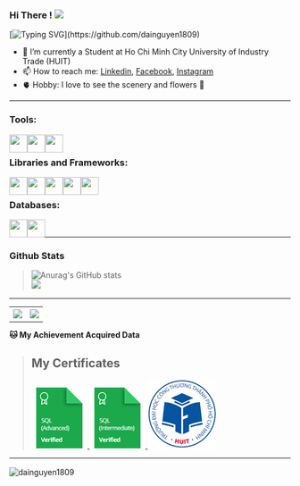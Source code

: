 ### <p>Hi There ! <img src="https://media.giphy.com/media/hvRJCLFzcasrR4ia7z/giphy.gif" width="25"></p>
[![Typing SVG](https://readme-typing-svg.herokuapp.com/?font=Roboto&color=016EEA&size=60&center=true&vCenter=true&width=900&height=100&lines=Hello+there!+%F0%9F%91%8B;I'm+Nguyễn+Hữu+Đại;My+Hometown+is+Phú+Yên.+%F0%9F%98%84;I'm+a+Software+Engineer.;Nice+to+Meet+You+!!!...)](https://github.com/dainguyen1809)
- 🔭 I’m currently a Student at Ho Chi Minh City University of Industry Trade (HUIT) 
- 📫 How to reach me: [Linkedin], [Facebook], [Instagram]
- 🫀 Hobby: I love to see the scenery and flowers 🥰
---

### Tools:
<img align='left' height="32" width="32" src="https://cdn.jsdelivr.net/npm/simple-icons@4.8.0/icons/visualstudiocode.svg" />
<img align='left' height="32" width="32" src="https://cdn.jsdelivr.net/npm/simple-icons@4.8.0/icons/microsoftsqlserver.svg" />
<img align='left' height="32" width="32" src="https://cdn.jsdelivr.net/npm/simple-icons@4.8.0/icons/xampp.svg" />
<br>

### Libraries and Frameworks:
<img align='left' height="32" width="32" src="https://cdn.jsdelivr.net/npm/simple-icons@4.8.0/icons/node-dot-js.svg" />
<img align='left' height="32" width="32" src="https://cdn.jsdelivr.net/npm/simple-icons@4.8.0/icons/jquery.svg" />
<img align='left' height="32" width="32" src="https://cdn.jsdelivr.net/npm/simple-icons@4.8.0/icons/laravel.svg" />
<img align='left' height="32" width="32" src="https://cdn.jsdelivr.net/npm/simple-icons@4.8.0/icons/dot-net.svg" />
<img align='left' height="32" width="32" src="https://cdn.jsdelivr.net/npm/simple-icons@4.8.0/icons/bootstrap.svg" />
<br>

### Databases:
<img align='left' height="32" width="32" src="https://cdn.jsdelivr.net/npm/simple-icons@4.8.0/icons/mysql.svg" />
<img align='left' height="32" width="32" src="https://cdn.jsdelivr.net/npm/simple-icons@4.8.0/icons/mongodb.svg" />

<br>

---
### Github Stats

>![Anurag's GitHub stats](https://github-readme-stats.vercel.app/api?username=dainguyen1809&theme=nightowl&show_icons=true)                  
><img src = "https://github-readme-stats.vercel.app/api/top-langs/?username=dainguyen1809&count_private=true&theme=radical&langs_count=3&hide=shell,HTML,CSS,SCSS">
---
<!--START_SECTION:waka-->
<table>
  <th>
    <img src="https://komarev.com/ghpvc/?username=dainguyen1809&style=for-the-badge">
  </th>
  <th>
    <img src="https://wakatime.com/badge/user/837e5b37-e1f2-4100-8f8f-81c9100a52aa/project/b9644059-25fe-48b7-9da5-543036a54121.svg">
  </th>
</table>

**🐱 My Achievement Acquired Data** 
>## My Certificates
>
><a href="Skills%20Certification/sql_advanced%20certificate.png">
>    <img src="Skills Certification/sql_advanced_skill.png" alt="sql advanced skill"/>
></a>
><a href="Skills%20Certification/sql_intermediate certificate.png">
>    <img src="Skills Certification/sql_intermediate_skill.png" alt="sql intermediate skill"/>
></a>
><a href="Skills%20Certification/huit_certificate certificate.jpg">
>    <img src="Skills Certification/huit_certificate_skill.png" alt="huit certificate skill"/>
></a>
---

<!--END_SECTION:waka-->
[Instagram]: https://www.instagram.com/dainguyen.dhn/
[Facebook]: https://www.facebook.com/dainguyen.dhn/
[Linkedin]: https://www.linkedin.com/in/dainguyen1809/


<p><img align="center" src="https://github-readme-streak-stats.herokuapp.com/?user=dainguyen1809&" alt="dainguyen1809" /></p>


<!--END_SECTION:waka-->
